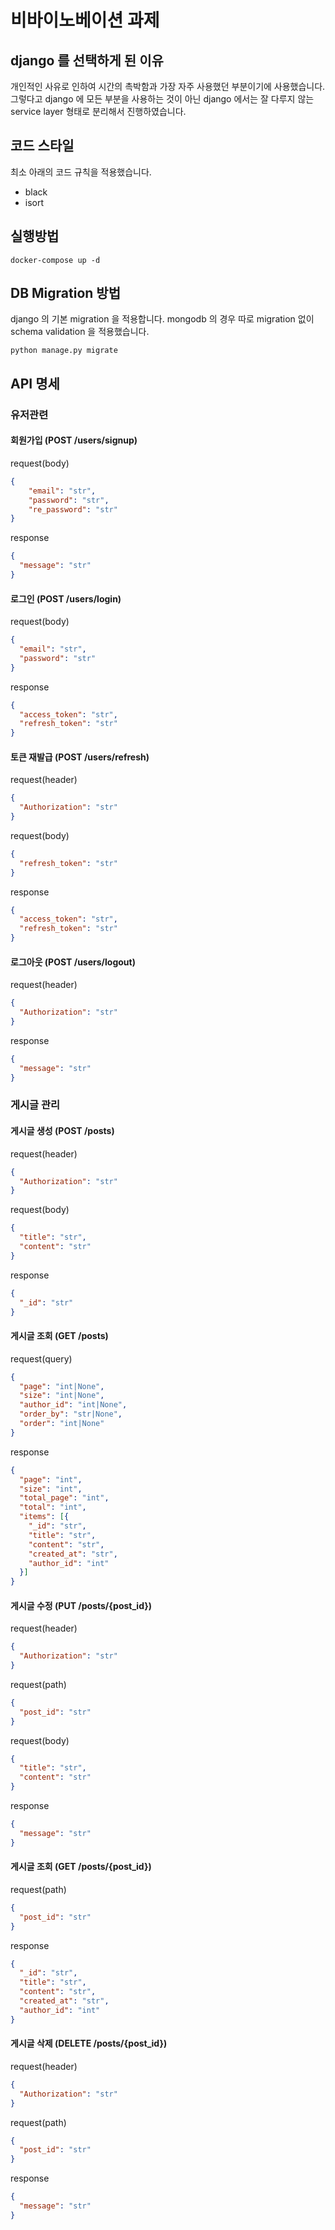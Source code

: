 # 비바이노베이션 과제

## django 를 선택하게 된 이유
개인적인 사유로 인하여 시간의 촉박함과 가장 자주 사용했던 부분이기에 사용했습니다. \
그렇다고 django 에 모든 부분을 사용하는 것이 아닌 django 에서는 잘 다루지 않는 service layer 형태로 분리해서 진행하였습니다.

## 코드 스타일
최소 아래의 코드 규칙을 적용했습니다.
- black
- isort

## 실행방법
```shell
docker-compose up -d
```

## DB Migration 방법
django 의 기본 migration 을 적용합니다.
mongodb 의 경우 따로 migration 없이 schema validation 을 적용했습니다.
```
python manage.py migrate
```

## API 명세
### 유저관련
#### 회원가입 (POST /users/signup)

request(body)
```json
{
    "email": "str",
    "password": "str",
    "re_password": "str"
}
```

response
```json
{
  "message": "str"
}
```

#### 로그인 (POST /users/login)

request(body)
```json
{
  "email": "str",
  "password": "str"
}
```

response
```json
{
  "access_token": "str",
  "refresh_token": "str"
}
```

#### 토큰 재발급 (POST /users/refresh)

request(header)
```json
{
  "Authorization": "str"
}
```

request(body)
```json
{
  "refresh_token": "str"
}
```

response
```json
{
  "access_token": "str",
  "refresh_token": "str"
}
```

#### 로그아웃 (POST /users/logout)

request(header)
```json
{
  "Authorization": "str"
}
```

response
```json
{
  "message": "str"
}
```


### 게시글 관리
#### 게시글 생성 (POST /posts)
request(header)
```json
{
  "Authorization": "str"
}
```

request(body)
```json
{
  "title": "str",
  "content": "str"
}
```

response
```json
{
  "_id": "str"
}
```

#### 게시글 조회 (GET /posts)
request(query)
```json
{
  "page": "int|None",
  "size": "int|None",
  "author_id": "int|None",
  "order_by": "str|None",
  "order": "int|None"
}
```

response
```json
{
  "page": "int",
  "size": "int",
  "total_page": "int",
  "total": "int",
  "items": [{
    "_id": "str",
    "title": "str",
    "content": "str",
    "created_at": "str",
    "author_id": "int"
  }]
}
```

#### 게시글 수정 (PUT /posts/{post_id})
request(header)
```json
{
  "Authorization": "str"
}
```

request(path)
```json
{
  "post_id": "str"
}
```

request(body)
```json
{
  "title": "str",
  "content": "str"
}
```

response
```json
{
  "message": "str"
}
```

#### 게시글 조회 (GET /posts/{post_id})
request(path)
```json
{
  "post_id": "str"
}
```

response
```json
{
  "_id": "str",
  "title": "str",
  "content": "str",
  "created_at": "str",
  "author_id": "int"
}
```

#### 게시글 삭제 (DELETE /posts/{post_id})
request(header)
```json
{
  "Authorization": "str"
}
```

request(path)
```json
{
  "post_id": "str"
}
```

response
```json
{
  "message": "str"
}
```